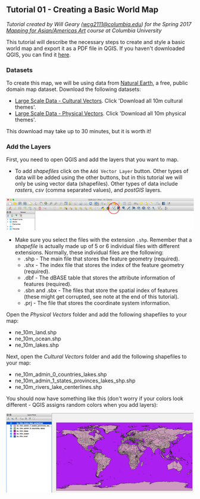 ## Tutorial 01 - Creating a Basic World Map

*Tutorial created by Will Geary (wcg2111@columbia.edu) for the Spring 2017 [Mapping for Asian/Americas Art](https://github.com/willgeary/MappingAsianAmericasArt) course at Columbia University*

This tutorial will describe the necessary steps to create and style a basic world map and export it as a PDF file in QGIS. If you haven't downloaded QGIS, you can find it [here](https://www.qgis.org/en/site/forusers/download.html).

### Datasets
To create this map, we will be using data from [Natural Earth](http://www.naturalearthdata.com/downloads/), a free, public domain map dataset. Download the following datasets:
* [Large Scale Data - Cultural Vectors](http://www.naturalearthdata.com/downloads/10m-cultural-vectors/). Click 'Download all 10m cultural themes'.
* [Large Scale Data - Physical Vectors](http://www.naturalearthdata.com/downloads/10m-physical-vectors/). Click 'Download all 10m physical themes'.

This download may take up to 30 minutes, but it is worth it!

### Add the Layers
First, you need to open QGIS and add the layers that you want to map.
* To add *shapefiles* click on the `Add Vector Layer` button. Other types of data will be added using the other buttons, but in this tutorial we will only be using vector data (shapefiles). Other types of data include *rasters*, *csv* (comma separated values), and *postGIS* layers.

![Add Layer](https://github.com/willgeary/MappingAsianAmericasArt/blob/master/Tutorials/Images/01_World_Map/01_add_layer.png)
* Make sure you select the files with the extension `.shp`. Remember that a *shapefile* is actually made up of 5 or 6 individual files with different extensions. Normally, these individual files are the following:
  * .shp - The main file that stores the feature geometry (required).
  * .shx - The index file that stores the index of the feature geometry (required).
  * .dbf - The dBASE table that stores the attribute information of features (required).
  * .sbn and .sbx - The files that store the spatial index of features (these might get corrupted, see note at the end of this tutorial).
  * .prj - The file that stores the coordinate system information.
  
Open the *Physical Vectors* folder and add the following shapefiles to your map:
* ne_10m_land.shp
* ne_10m_ocean.shp
* ne_10m_lakes.shp

Next, open the *Cultural Vectors* folder and add the following shapefiles to your map:
* ne_10m_admin_0_countries_lakes.shp
* ne_10m_admin_1_states_provinces_lakes_shp.shp
* ne_10m_rivers_lake_centerlines.shp

You should now have something like this (don't worry if your colors look different - QGIS assigns random colors when you add layers):

![World Basemap](https://github.com/willgeary/MappingAsianAmericasArt/blob/master/Tutorials/Images/01_World_Map/01_world_basemap.png)
